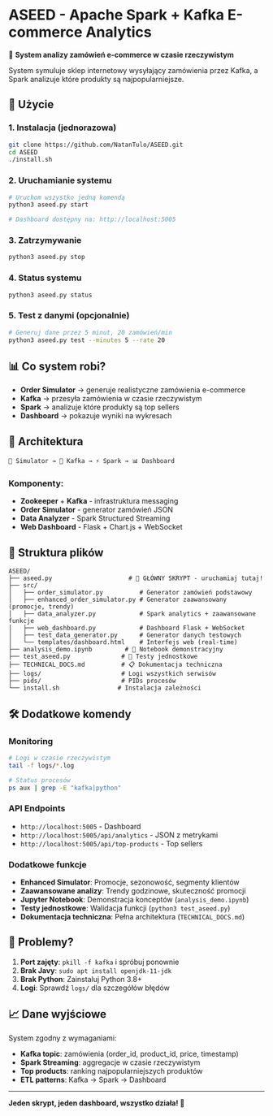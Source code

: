 # ASEED - Apache Spark + Kafka E-commerce Analytics

🎯 **System analizy zamówień e-commerce w czasie rzeczywistym**

System symuluje sklep internetowy wysyłający zamówienia przez Kafka, a Spark analizuje które produkty są najpopularniejsze.

## 🚀 Użycie

### 1. Instalacja (jednorazowa)
```bash
git clone https://github.com/NatanTulo/ASEED.git
cd ASEED
./install.sh
```

### 2. Uruchamianie systemu
```bash
# Uruchom wszystko jedną komendą
python3 aseed.py start

# Dashboard dostępny na: http://localhost:5005
```

### 3. Zatrzymywanie
```bash
python3 aseed.py stop
```

### 4. Status systemu
```bash
python3 aseed.py status
```

### 5. Test z danymi (opcjonalnie)
```bash
# Generuj dane przez 5 minut, 20 zamówień/min
python3 aseed.py test --minutes 5 --rate 20
```

## 📊 Co system robi?

- **Order Simulator** → generuje realistyczne zamówienia e-commerce
- **Kafka** → przesyła zamówienia w czasie rzeczywistym
- **Spark** → analizuje które produkty są top sellers
- **Dashboard** → pokazuje wyniki na wykresach

## 🔧 Architektura

```
📱 Simulator → 📡 Kafka → ⚡ Spark → 📊 Dashboard
```

### Komponenty:
- **Zookeeper** + **Kafka** - infrastruktura messaging
- **Order Simulator** - generator zamówień JSON
- **Data Analyzer** - Spark Structured Streaming
- **Web Dashboard** - Flask + Chart.js + WebSocket

## 📁 Struktura plików

```
ASEED/
├── aseed.py                     # 🎯 GŁÓWNY SKRYPT - uruchamiaj tutaj!
├── src/
│   ├── order_simulator.py          # Generator zamówień podstawowy
│   ├── enhanced_order_simulator.py # Generator zaawansowany (promocje, trendy)
│   ├── data_analyzer.py            # Spark analytics + zaawansowane funkcje
│   ├── web_dashboard.py            # Dashboard Flask + WebSocket
│   ├── test_data_generator.py      # Generator danych testowych
│   └── templates/dashboard.html    # Interfejs web (real-time)
├── analysis_demo.ipynb         # 📓 Notebook demonstracyjny
├── test_aseed.py              # 🧪 Testy jednostkowe
├── TECHNICAL_DOCS.md          # 📋 Dokumentacja techniczna
├── logs/                      # Logi wszystkich serwisów
├── pids/                      # PIDs procesów
└── install.sh                # Instalacja zależności
```

## 🛠️ Dodatkowe komendy

### Monitoring
```bash
# Logi w czasie rzeczywistym
tail -f logs/*.log

# Status procesów
ps aux | grep -E "kafka|python"
```

### API Endpoints
- `http://localhost:5005` - Dashboard
- `http://localhost:5005/api/analytics` - JSON z metrykami
- `http://localhost:5005/api/top-products` - Top sellers

### Dodatkowe funkcje
- **Enhanced Simulator**: Promocje, sezonowość, segmenty klientów
- **Zaawansowane analizy**: Trendy godzinowe, skuteczność promocji
- **Jupyter Notebook**: Demonstracja konceptów (`analysis_demo.ipynb`)
- **Testy jednostkowe**: Walidacja funkcji (`python3 test_aseed.py`)
- **Dokumentacja techniczna**: Pełna architektura (`TECHNICAL_DOCS.md`)

## 🐛 Problemy?

1. **Port zajęty**: `pkill -f kafka` i spróbuj ponownie
2. **Brak Javy**: `sudo apt install openjdk-11-jdk`
3. **Brak Python**: Zainstaluj Python 3.8+
4. **Logi**: Sprawdź `logs/` dla szczegółów błędów

## 📈 Dane wyjściowe

System zgodny z wymaganiami:
- **Kafka topic**: zamówienia (order_id, product_id, price, timestamp)
- **Spark Streaming**: aggregacje w czasie rzeczywistym  
- **Top products**: ranking najpopularniejszych produktów
- **ETL patterns**: Kafka → Spark → Dashboard

---

**Jeden skrypt, jeden dashboard, wszystko działa! 🎉**
